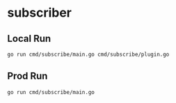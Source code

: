 # subscriber 


## Local Run

```bash
go run cmd/subscribe/main.go cmd/subscribe/plugin.go
```

## Prod Run

```bash
go run cmd/subscribe/main.go
```
